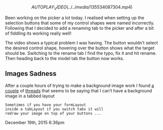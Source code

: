$$AUTOPLAY_VIDEO(../../media/135534087304.mp4)$$

<div class="caption"><p>Been working on the picker a lot today. I realised when setting up the selection buttons that some of my control shapes were named incorrectly. Following that I decided to add a renaming tab to the picker and after a bit of fiddling its working really well!</p>

<p>The video shows a typical problem I was having. The button wouldn&rsquo;t select the desired control shape, hovering over the button shows what the target should be. Switching to the rename tab I find the typo, fix it and hit rename. Then heading back to the model tab the button now works.</p>

<h2>Images Sadness</h2>

<p>After a couple hours of trying to make a background image work I found <a href="http://www.creativecrash.com/forums/mel/topics/can-controls-overlay-an-image">a couple</a> of <a href="http://forums.cgsociety.org/archive/index.php?t-858764.html">threads</a> that seems to be saying that I can&rsquo;t have a background image in a tabbed layout</p>

<pre><code>Sometimes if you have your formLayout
inside a tabLayout if you switch tabs it will 
redraw your image on top of your buttons ...
</code></pre> </div>

<div id="footer">
<span id="timestamp"> December 19th, 2015 6:36pm </span>
</div>